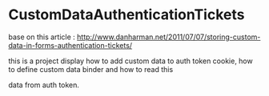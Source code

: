 # CustomDataAuthenticationTickets

base on this article : http://www.danharman.net/2011/07/07/storing-custom-data-in-forms-authentication-tickets/

this is a project display how to add custom data to auth token cookie, how to define custom data binder and how to read this 

data from auth token.
